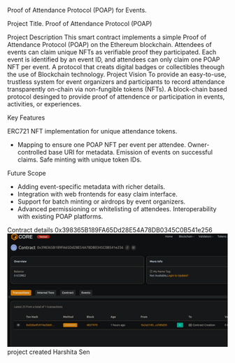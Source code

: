 Proof of Attendance Protocol (POAP) for Events.

Project Title.
Proof of Attendance Protocol (POAP)

Project  Description
This smart contract implements a simple Proof of Attendance Protocol (POAP) on the Ethereum blockchain. Attendees of events can claim unique NFTs as verifiable proof they participated. Each event is identified by an event ID, and attendees can only claim one POAP NFT per event.
 A protocol that creats digital badges or collectibles theough the use of Blockchain technology.        Project Vision 
 To provide an easy-to-use, trustless system for event   organizers and participants to record attendance transparently on-chain via non-fungible tokens (NFTs).
A block-chain based protocol desinged to provide proof of attendence or participation in events, activities, or experiences. 

Key Features

ERC721 NFT implementation for unique attendance tokens.
- Mapping to ensure one POAP NFT per event per attendee.
Owner- controlled base URI for metadata.
 Emission of events on successful claims.
 Safe minting with unique token IDs.

Future Scope
 - Adding  event-specific metadata with richer details.
 - Integration with web frontends for easy claim interface.
 - Support for batch minting or airdrops by event organizers.
 - Advanced permissioning or   whitelisting of attendees.
 Interoperability with existing POAP platforms.

Contract details
0x398365B189FA65Dd28E54A78DB0345C0B541e256![alt text](image.png)
 project created  Harshita Sen 
